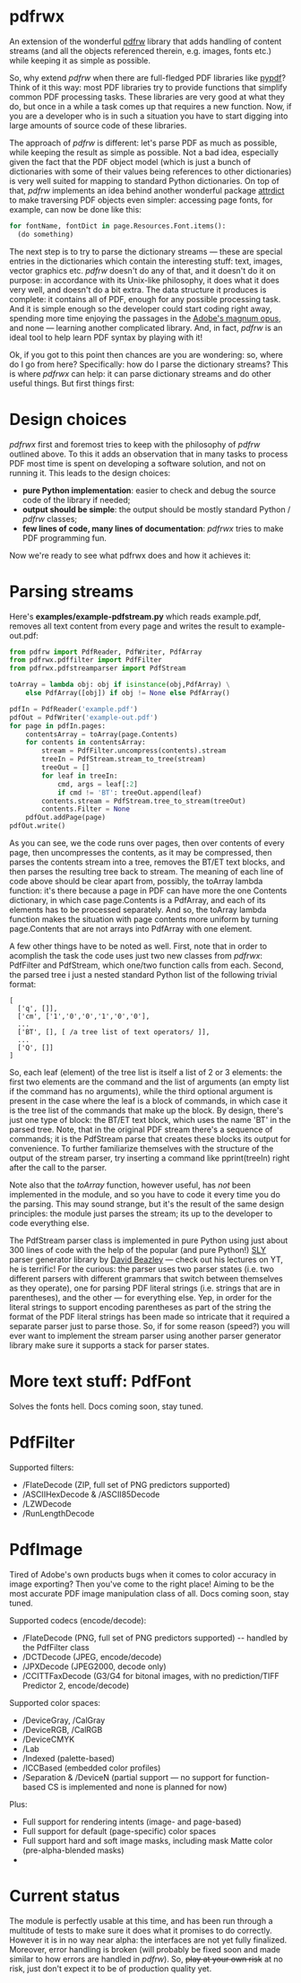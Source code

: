 # pdfrwx

An extension of the wonderful [pdfrw](https://github.com/pmaupin/pdfrw) library that adds handling of content streams (and all the objects referenced therein, e.g. images, fonts etc.) while keeping it as simple as possible.

So, why extend _pdfrw_ when there are full-fledged PDF libraries like [pypdf](https://pypi.org/project/pypdf/)? Think of it this way: most PDF libraries try to provide functions that simplify common PDF processing tasks. These libraries are very good at what they do, but once in a while a task comes up that requires a new function. Now, if you are a developer who is in such a situation you have to start digging into large amounts of source code of these libraries.

The approach of _pdfrw_ is different: let's parse PDF as much as possible, while keeping the result as simple as possible. Not a bad idea, especially given the fact that the PDF object model (which is just a bunch of dictionaries with some of their values being references to other dictionaries) is very well suited for mapping to standard Python dictionaries. On top of that, _pdfrw_ implements an idea behind another wonderful package [attrdict](https://pypi.org/project/attrdict/) to make traversing PDF objects even simpler: accessing page fonts, for example, can now be done like this:
```python
for fontName, fontDict in page.Resources.Font.items():
  (do something)
```
The next step is to try to parse the dictionary streams — these are special entries in the dictionaries which contain the interesting stuff: text, images, vector graphics etc. _pdfrw_ doesn't do any of that, and it doesn't do it on purpose: in accordance with its Unix-like philosophy, it does what it does very well, and doesn't do a bit extra. The data structure it produces is complete: it contains all of PDF, enough for any possible processing task. And it is simple enough so the developer could start coding right away, spending more time enjoying the passages in the [Adobe's magnum opus](https://opensource.adobe.com/dc-acrobat-sdk-docs/pdfstandards/pdfreference1.7old.pdf), and none — learning another complicated library. And, in fact, _pdfrw_ is an ideal tool to help learn PDF syntax by playing with it!

Ok, if you got to this point then chances are you are wondering: so, where do I go from here? Specifically: how do I parse the dictionary streams? This is where _pdfrwx_ can help: it can parse dictionary streams and do other useful things. But first things first:

# Design choices

_pdfrwx_ first and foremost tries to keep with the philosophy of _pdfrw_ outlined above. To this it adds an observation that in many tasks to process PDF most time is spent on developing a software solution, and not on running it. This leads to the design choices:

* **pure Python implementation**: easier to check and debug the source code of the library if needed;
* **output should be simple**: the output should be mostly standard Python / _pdfrw_ classes;
* **few lines of code, many lines of documentation**: _pdfrwx_ tries to make PDF programming fun.

Now we're ready to see what pdfrwx does and how it achieves it:

# Parsing streams

Here's **examples/example-pdfstream.py** which reads example.pdf, removes all text content from every page and writes the result to example-out.pdf:

```python
from pdfrw import PdfReader, PdfWriter, PdfArray
from pdfrwx.pdffilter import PdfFilter
from pdfrwx.pdfstreamparser import PdfStream

toArray = lambda obj: obj if isinstance(obj,PdfArray) \
    else PdfArray([obj]) if obj != None else PdfArray()

pdfIn = PdfReader('example.pdf')
pdfOut = PdfWriter('example-out.pdf')
for page in pdfIn.pages:
    contentsArray = toArray(page.Contents)
    for contents in contentsArray:
        stream = PdfFilter.uncompress(contents).stream
        treeIn = PdfStream.stream_to_tree(stream)
        treeOut = []
        for leaf in treeIn:
            cmd, args = leaf[:2]
            if cmd != 'BT': treeOut.append(leaf)
        contents.stream = PdfStream.tree_to_stream(treeOut)
        contents.Filter = None
    pdfOut.addPage(page)
pdfOut.write()
```

As you can see, we the code runs over pages, then over contents of every page, then uncompresses the contents, as it may be compressed, then parses the contents stream into a tree, removes the BT/ET text blocks, and then parses the resulting tree back to stream. The meaning of each line of code above should be clear apart from, possibly, the toArray lambda function: it's there because a page in PDF can have more the one Contents dictionary, in which case page.Contents is a PdfArray, and each of its elements has to be processed separately. And so, the toArray lambda function makes the situation with page contents more uniform by turning page.Contents that are not arrays into PdfArray with one element.

A few other things have to be noted as well. First, note that in order to acomplish the task the code uses just two new classes from _pdfrwx_: PdfFilter and PdfStream, which one/two function calls from each. Second, the parsed tree i just a nested standard Python list of the following trivial format:
```
[
  ['q', []],
  ['cm', ['1','0','0','1','0','0'],
  ...
  ['BT', [], [ /a tree list of text operators/ ]],
  ...
  ['Q', []]
]
```
So, each leaf (element) of the tree list is itself a list of 2 or 3 elements: the first two elements are the command and the list of arguments (an empty list if the command has no arguments), while the third optional argument is present in the case where the leaf is a block of commands, in which case it is the tree list of the commands that make up the block. By design, there's just one type of block: the BT/ET text block, which uses the name 'BT' in the parsed tree. Note, that in the original PDF stream there's a sequence of commands; it is the PdfStream parse that creates these blocks its output for convenience. To further familiarize themselves with the structure of the output of the stream parser, try inserting a command like pprint(treeIn) right after the call to the parser.

Note also that the _toArray_ function, however useful, has _not_ been implemented in the module, and so you have to code it every time you do the parsing. This may sound strange, but it's the result of the same design principles: the module just parses the stream; its up to the developer to code everything else.

The PdfStream parser class is implemented in pure Python using just about 300 lines of code with the help of the popular (and pure Python!) [SLY](https://github.com/dabeaz/sly) parser generator library by [David Beazley](https://github.com/dabeaz/sly) — check out his lectures on YT, he is terrific! For the curious: the parser uses two parser states (i.e. two different parsers with different grammars that switch between themselves as they operate), one for parsing PDF literal strings (i.e. strings that are in parentheses), and the other — for everything else. Yep, in order for the literal strings to support encoding parentheses as part of the string the format of the PDF literal strings has been made so intricate that it required a separate parser just to parse those. So, if for some reason (speed?) you will ever want to implement the stream parser using another parser generator library make sure it supports a stack for parser states.

# More text stuff: PdfFont

Solves the fonts hell. Docs coming soon, stay tuned.

# PdfFilter

Supported filters:

* /FlateDecode (ZIP, full set of PNG predictors supported)
* /ASCIIHexDecode & /ASCII85Decode
* /LZWDecode
* /RunLengthDecode

# PdfImage

Tired of Adobe's own products bugs when it comes to color accuracy in image exporting? Then you've come to the right place! Aiming to be the most accurate PDF image manipulation class of all. Docs coming soon, stay tuned.

Supported codecs (encode/decode):

* /FlateDecode (PNG, full set of PNG predictors supported) -- handled by the PdfFilter class
* /DCTDecode (JPEG, encode/decode)
* /JPXDecode (JPEG2000, decode only)
* /CCITTFaxDecode (G3/G4 for bitonal images, with no prediction/TIFF Predictor 2, encode/decode)

Supported color spaces:

* /DeviceGray, /CalGray
* /DeviceRGB, /CalRGB
* /DeviceCMYK
* /Lab
* /Indexed (palette-based)
* /ICCBased (embedded color profiles)
* /Separation & /DeviceN (partial support — no support for function-based CS is implemented and none is planned for now)

Plus:

* Full support for rendering intents (image- and page-based)
* Full support for default (page-specific) color spaces
* Full support hard and soft image masks, including mask Matte color (pre-alpha-blended masks)
* 


# Current status

The module is perfectly usable at this time, and has been run through a multitude of tests to make sure it does what it promises to do correctly. However it is in no way near alpha: the interfaces are not yet fully finalized. Moreover, error handling is broken (will probably be fixed soon and made similar to how errors are handled in _pdfrw_). So, ~~play at your own risk~~ at no risk, just don't expect it to be of production quality yet.
